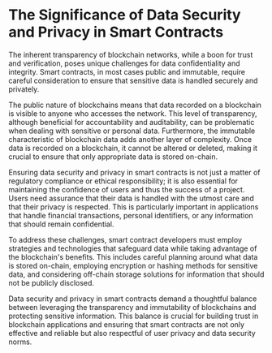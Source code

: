 # The Significance of Data Security and Privacy in Smart Contracts

The inherent transparency of blockchain networks, while a boon for trust and verification, poses unique challenges for data confidentiality and integrity. Smart contracts, in most cases public and immutable, require careful consideration to ensure that sensitive data is handled securely and privately.

The public nature of blockchains means that data recorded on a blockchain is visible to anyone who accesses the network. This level of transparency, although beneficial for accountability and auditability, can be problematic when dealing with sensitive or personal data. Furthermore, the immutable characteristic of blockchain data adds another layer of complexity. Once data is recorded on a blockchain, it cannot be altered or deleted, making it crucial to ensure that only appropriate data is stored on-chain.

Ensuring data security and privacy in smart contracts is not just a matter of regulatory compliance or ethical responsibility; it is also essential for maintaining the confidence of users and thus the success of a project. Users need assurance that their data is handled with the utmost care and that their privacy is respected. This is particularly important in applications that handle financial transactions, personal identifiers, or any information that should remain confidential.

To address these challenges, smart contract developers must employ strategies and technologies that safeguard data while taking advantage of the blockchain's benefits. This includes careful planning around what data is stored on-chain, employing encryption or hashing methods for sensitive data, and considering off-chain storage solutions for information that should not be publicly disclosed.

Data security and privacy in smart contracts demand a thoughtful balance between leveraging the transparency and immutability of blockchains and protecting sensitive information. This balance is crucial for building trust in blockchain applications and ensuring that smart contracts are not only effective and reliable but also respectful of user privacy and data security norms.